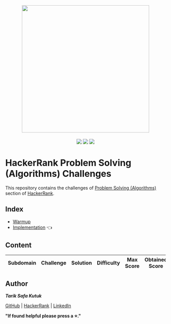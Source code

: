 <div style='float: center; text-align: center; margin-bottom: 20px' align="center">
  <a href='https://www.hackerrank.com/tariksafakutuk' target="_blank">
  <img width="400px" src="https://blog.hackerrank.com/wp-content/uploads/2017/04/logo_HRwordmark2700x670_2-1.png" />
  </a>
</div>

<p align="center">
	<img src="https://img.shields.io/badge/Problems%20Solved-10-brightgreen.svg">
	<img src="https://img.shields.io/badge/Score-96-yellow.svg">
	<img src="https://img.shields.io/badge/Language-Kotlin-blue.svg">
</p>


# HackerRank Problem Solving (Algorithms) Challenges

This repository contains the challenges of [Problem Solving (Algorithms)](https://www.hackerrank.com/domains/algorithms) section of [HackerRank](https://www.hackerrank.com).


## Index
- [Warmup](https://github.com/tariksafakutuk/HackerRank-Problem-Solving-Algorithms/tree/master/src/main/kotlin/warmup)
- [Implementation](https://github.com/tariksafakutuk/HackerRank-Problem-Solving-Algorithms/tree/master/src/main/kotlin/implementation) 👈


## Content
| Subdomain | Challenge | Solution | Difficulty | Max Score | Obtained Score | 
|:----------|:----------|:--------:|:----------:|:---------:|:--------------:|


## Author
***Tarik Safa Kutuk***

[GitHub](https://github.com/tariksafakutuk/) | [HackerRank](https://www.hackerrank.com/tariksafakutuk) | [LinkedIn](https://www.linkedin.com/in/tariksafakutuk/)

**"If found helpful please press a ⭐."**